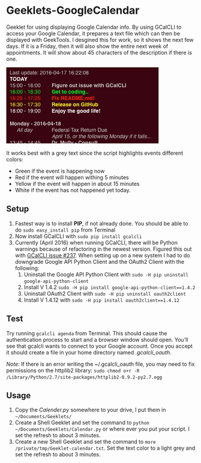 # Geeklets-GoogleCalendar
Geeklet for using displaying Google Calendar info. By using GCalCLI to access your Google Calendar, it prepares a text file which can then be displayed with GeekTools. I desgined this for work, so it shows the next few days. If it is a Friday, then it will also show the entire next week of appointments. It will show about 45 characters of the description if there is one.

![](screenshot.png)

It works best with a grey text since the script highlights events different colors:

*	Green if the event is happening now
*	Red if the event will happen withing 5 minutes
*	Yellow if the event will happen in about 15 minutes
*	White if the event has not happened yet today.

## Setup
1. Fastest way is to install **PIP**, if not already done. You should be able to do `sudo easy_install pip` from Terminal
2. Now install GCalCLI with `sudo pip install gcalcli`
3. Currently (April 2016) when running GCalCLI, there will be Python warnings because of refactoring in the newest version. Figured this out with [GCalCLI issue #237](https://github.com/insanum/gcalcli/issues/237). When setting up on a new system I had to do downgrade Google API Python Client and the OAuth2 Client with the following:
	1. Uninstall the Google API Python Client with `sudo -H pip uninstall google-api-python-client`
	2. Install V 1.4.2 `sudo -H pip install google-api-python-client==1.4.2`
	3. Uninstall OAuth2 Client with `sudo -H pip uninstall oauth2client`
	4. Install V 1.4.12 with `sudo -H pip install oauth2client==1.4.12`

## Test
Try running `gcalcli agenda` from Terminal. This should cause the authentication process to start and a browser window should open. You'll see that gcalcli wants to connect to your Google account. Once you accept it should create a file in your home directory named *.gcalcli_oauth*.

*Note:* If there is an error writing the ~/.gcalcli_oauth file, you may need to fix permissions on the httplib2 library: `sudo chmod o+r -R /Library/Python/2.7/site-packages/httplib2-0.9.2-py2.7.egg`
 
## Usage
1. Copy the *Calender.py* somewhere to your drive, I put them in `~/Documents/Geeklets/`
2. Create a Shell Geeklet and set the command to `python ~/Documents/Geeklets/Calendar.py` or where ever you put your script. I set the refresh to about 3 minutes.
3. Create a new Shell Geeklet and set the command to `more /private/tmp/Geeklet-calendar.txt`. Set the text color to a light grey and set the refresh to about 3 minutes.

